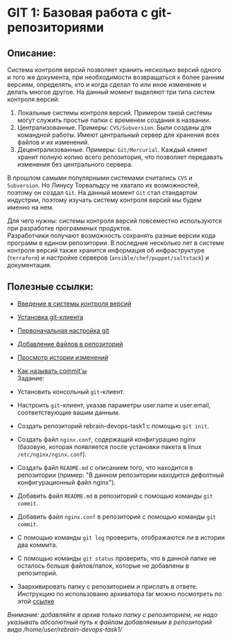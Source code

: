 # GIT 1: Базовая работа с git-репозиториями

## Описание:

Система контроля версий позволяет хранить несколько версий одного и того же документа, при необходимости возвращаться к более ранним версиям, определять, кто и когда сделал то или иное изменение и делать многое другое.
На данный момент выделяют три типа систем контроля версий:

1. Локальные системы контроля версий. Примером такой системы могут служить простые папки с временем создания в названии.
1. Централизованные. Примеры: `CVS/Subversion`. Были созданы для командной работы. Имеют центральный сервер для хранения всех файлов и их изменений.
1. Децентрализованные. Примеры: `Git/Mercurial`. Каждый клиент хранит полную копию всего репозитория, что позволяет передавать изменения без центрального сервера.

В прошлом самыми популярными системами считались `CVS` и `Subversion`. Но Линусу Торвальдсу не хватало их возможностей, поэтому он создал `Git`. На данный момент `Git` стал стандартом индустрии, поэтому изучать систему контроля версий мы будем именно на нем.

Для чего нужны: системы контроля версий повсеместно используются при разработке программных продуктов.  
Разработчики получают возможность сохранять разные версии кода программ в едином репозитории. В последние несколько лет в системе контроля версий также хранится информация об инфраструктуре (`terraform`) и настройке серверов (`ansible/chef/puppet/saltstack`) и документация.

## Полезные ссылки:

- [Введение в системы контроля версий](/GIT1/Git_О_системе_контроля_версий.html)
- [Установка git-клиента](/GIT1/Git_Установка_Git.html)
- [Первоначальная настройка git](/GIT1/Git_Первоначальная_настройка_Git.html)
- [Добавление файлов в репозиторий](/GIT1/Git_Запись_изменений_репозиторий.html)
- [Просмотр истории изменений](/GIT1/Git_Просмотр_истории_коммитов.html)
- [Как называть commit'ы](/GIT1/Как_следует_писать_комментарии_коммитам.html)  
  Задание:

- Установить консольный `git`-клиент.
- Настроить `git`-клиент, указав параметры user.name и user.email, соответствующие вашим данным.
- Создать репозиторий rebrain-devops-task1 с помощью `git init`.
- Создать файл `nginx.conf`, содержащий конфигурацию nginx (базовую, которая появляется после установки пакета в linux `/etc/nginx/nginx.conf`).
- Создать файл `README.md` с описанием того, что находится в репозитории (пример: "В данном репозитории находится дефолтный конфигурационный файл nginx").
- Добавить файл `README.md` в репозиторий с помощью команды `git commit`.
- Добавить файл `nginx.conf` в репозиторий с помощью команды `git commit`.
- С помощью команды `git log` проверить, отображаются ли в истории два коммита.
- С помощью команды `git status` проверить, что в данной папке не осталось больше файлов/папок, которые не добавлены в репозиторий.
- Заархивировать папку с репозиторием и прислать в ответе. Инструкцию по использованю архиватора tar можно посмотреть по этой [ссылке](/GIT1/Архиватор_tar.html)

_Внимание: добавляйте в архив только папку с репозиторием, не надо указывать абсолютный путь к файлам добавляемым в репозиторий вида /home/user/rebrain-devops-task1/_
